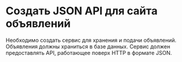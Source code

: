 # Создать JSON API для сайта объявлений
Необходимо создать сервис для хранения и подачи объявлений. Объявления должны храниться в базе данных.
Сервис должен предоставлять API, работающее поверх HTTP в формате JSON.
